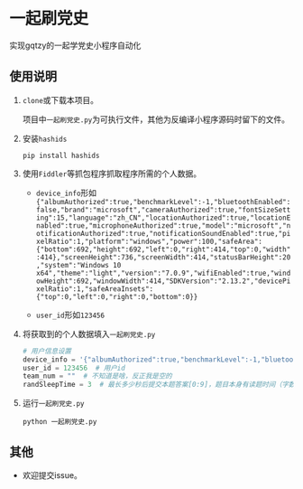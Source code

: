 # 一起刷党史

实现gqtzy的一起学党史小程序自动化

## 使用说明

1. `clone`或下载本项目。

   项目中`一起刷党史.py`为可执行文件，其他为反编译小程序源码时留下的文件。

2. 安装`hashids`

   `pip install hashids`

3. 使用`Fiddler`等抓包程序抓取程序所需的个人数据。

   - `device_info`形如`{"albumAuthorized":true,"benchmarkLevel":-1,"bluetoothEnabled":false,"brand":"microsoft","cameraAuthorized":true,"fontSizeSetting":15,"language":"zh_CN","locationAuthorized":true,"locationEnabled":true,"microphoneAuthorized":true,"model":"microsoft","notificationAuthorized":true,"notificationSoundEnabled":true,"pixelRatio":1,"platform":"windows","power":100,"safeArea":{"bottom":692,"height":692,"left":0,"right":414,"top":0,"width":414},"screenHeight":736,"screenWidth":414,"statusBarHeight":20,"system":"Windows 10 x64","theme":"light","version":"7.0.9","wifiEnabled":true,"windowHeight":692,"windowWidth":414,"SDKVersion":"2.13.2","devicePixelRatio":1,"safeAreaInsets":{"top":0,"left":0,"right":0,"bottom":0}}`

   - `user_id`形如`123456`

4. 将获取到的个人数据填入`一起刷党史.py`

   ```python
   # 用户信息设置
   device_info = '{"albumAuthorized":true,"benchmarkLevel":-1,"bluetoothEnabled":false,"brand":"microsoft","cameraAuthorized":true,"fontSizeSetting":15,"language":"zh_CN","locationAuthorized":true,"locationEnabled":true,"microphoneAuthorized":true,"model":"microsoft","notificationAuthorized":true,"notificationSoundEnabled":true,"pixelRatio":1,"platform":"windows","power":100,"safeArea":{"bottom":692,"height":692,"left":0,"right":414,"top":0,"width":414},"screenHeight":736,"screenWidth":414,"statusBarHeight":20,"system":"Windows 10 x64","theme":"light","version":"7.0.9","wifiEnabled":true,"windowHeight":692,"windowWidth":414,"SDKVersion":"2.13.2","devicePixelRatio":1,"safeAreaInsets":{"top":0,"left":0,"right":0,"bottom":0}}'  # 设备信息，抓包抓到整段复制过来就行，不要编码后的
   user_id = 123456  # 用户id
   team_num = ""  # 不知道是啥，反正我是空的
   randSleepTime = 3  # 最长多少秒后提交本题答案[0:9]，题目本身有读题时间（字数/10），不计算在内
   ```

5. 运行`一起刷党史.py`

   `python 一起刷党史.py`

## 其他

- 欢迎提交issue。
